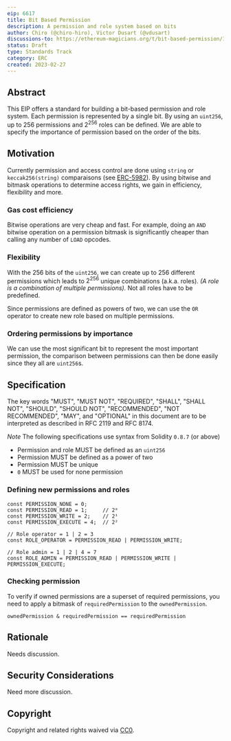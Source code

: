 ```yaml
---
eip: 6617
title: Bit Based Permission
description: A permission and role system based on bits
author: Chiro (@chiro-hiro), Victor Dusart (@vdusart)
discussions-to: https://ethereum-magicians.org/t/bit-based-permission/13065
status: Draft
type: Standards Track
category: ERC
created: 2023-02-27
---
```


## Abstract

This EIP offers a standard for building a bit-based permission and role system. Each permission is represented by a single bit. By using an `uint256`, up to $256$ permissions and $2^{256}$ roles can be defined. We are able to specify the importance of permission based on the order of the bits.

## Motivation

Currently permission and access control are done using `string` or `keccak256(string)` comparaisons (see [ERC-5982](./eip-5982.md)).
By using bitwise and bitmask operations to determine access rights, we gain in efficiency, flexibility and more.

### Gas cost efficiency

Bitwise operations are very cheap and fast. For example, doing an `AND` bitwise operation on a permission bitmask is significantly cheaper than calling any number of `LOAD` opcodes.

### Flexibility

With the 256 bits of the `uint256`, we can create up to 256 different permissions which leads to $2^{256}$ unique combinations (a.k.a. roles).
*(A role is a combination of multiple permissions).* Not all roles have to be predefined.

Since permissions are defined as powers of two, we can use the `OR` operator to create new role based on multiple permissions.

### Ordering permissions by importance

We can use the most significant bit to represent the most important permission, the comparison between permissions can then be done easily since they all are `uint256`s.

## Specification

The key words "MUST", "MUST NOT", "REQUIRED", "SHALL", "SHALL NOT", "SHOULD", "SHOULD NOT", "RECOMMENDED", "NOT RECOMMENDED", "MAY", and "OPTIONAL" in this document are to be interpreted as described in RFC 2119 and RFC 8174.

_Note_ The following specifications use syntax from Solidity `0.8.7` (or above)

- Permission and role MUST be defined as an `uint256`
- Permission MUST be defined as a power of two
- Permission MUST be unique
- `0` MUST be used for none permission

### Defining new permissions and roles

```text
const PERMISSION_NONE = 0;
const PERMISSION_READ = 1;     // 2⁰
const PERMISSION_WRITE = 2;    // 2¹
const PERMISSION_EXECUTE = 4;  // 2²

// Role operator = 1 | 2 = 3
const ROLE_OPERATOR = PERMISSION_READ | PERMISSION_WRITE;

// Role admin = 1 | 2 | 4 = 7
const ROLE_ADMIN = PERMISSION_READ | PERMISSION_WRITE | PERMISSION_EXECUTE;
```

### Checking permission

To verify if owned permissions are a superset of required permissions, you need to apply a bitmask of `requiredPermission` to the `ownedPermission`.
 
```text
ownedPermission & requiredPermission == requiredPermission
```

## Rationale

Needs discussion.


## Security Considerations

Need more discussion.

## Copyright

Copyright and related rights waived via [CC0](../LICENSE.md).
